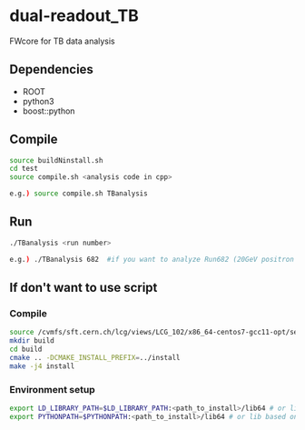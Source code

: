 # dual-readout_TB

FWcore for TB data analysis

## Dependencies
* ROOT
* python3
* boost::python

## Compile
```sh
source buildNinstall.sh
cd test
source compile.sh <analysis code in cpp>

e.g.) source compile.sh TBanalysis
```

## Run
```sh
./TBanalysis <run number>

e.g.) ./TBanalysis 682  #if you want to analyze Run682 (20GeV positron in the center of M2T5 (SiPM tower))
```

## If don't want to use script
### Compile

```sh
source /cvmfs/sft.cern.ch/lcg/views/LCG_102/x86_64-centos7-gcc11-opt/setup.sh # on lxplus for dependencies
mkdir build
cd build
cmake .. -DCMAKE_INSTALL_PREFIX=../install
make -j4 install
```

### Environment setup

```sh
export LD_LIBRARY_PATH=$LD_LIBRARY_PATH:<path_to_install>/lib64 # or lib based on your architecture
export PYTHONPATH=$PYTHONPATH:<path_to_install>/lib64 # or lib based on your architecture
```
